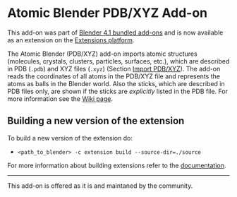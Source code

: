 # Atomic Blender PDB/XYZ Add-on

This add-on was part of [Blender 4.1 bundled add-ons](https://docs.blender.org/manual/en/4.1/addons/) and is now available as an extension on the [Extensions platform](https://extensions.blender.org/add-ons/atomic-blender-pdb-xyz).

The Atomic Blender (PDB/XYZ) add-on imports atomic structures
(molecules, crystals, clusters, particles, surfaces, etc.), which are
described in PDB (``.pdb``) and XYZ files (``.xyz``) (Section [Import
PDB/XYZ](#import-pdbxyz)). The add-on reads the coordinates of all
atoms in the PDB/XYZ file and represents the atoms as balls in the
Blender world. Also the sticks, which are described in PDB files only,
are shown if the sticks are *explicitly* listed in the PDB file. For more
information see the [Wiki page](https://projects.blender.org/extensions/io_mesh_atomic/wiki).

## Building a new version of the extension

To build a new version of the extension do:
* `<path_to_blender> -c extension build --source-dir=./source`

For more information about building extensions refer to the [documentation](https://docs.blender.org/manual/en/dev/extensions/getting_started.html).

---

This add-on is offered as it is and maintaned by the community.